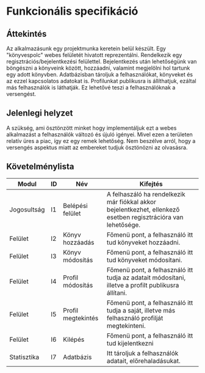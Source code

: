 # Funkcionális specifikáció

## Áttekintés
Az alkalmazásunk egy projektmunka keretein belül készült. Egy "könyvespolc" webes felületét hivatott reprezentálni. Rendelkezik egy regisztrációs/bejelentkezési felülettel. Bejelentkezés után lehetőségünk van böngészni a könyveink között, hozzáadni, valamint megjelölni hol tartunk egy adott könyvben. Adatbázisban tároljuk a felhasználókat, könyveket és az ezzel kapcsolatos adatokat is. Profilunkat publikusra is állíthatjuk, ezáltal más felhasználók is láthatják. Ez lehetővé teszi a felhasználóknak a versengést.

## Jelenlegi helyzet
A szükség, ami ösztönzött minket hogy implementáljuk ezt a webes alkalmazást a felhasználók változó és újuló igényei. Mivel ezen a területen relatív üres a piac, így ez egy remek lehetőség. Nem beszélve arról, hogy a versengés aspektus miatt az embereket tudjuk ösztönözni az olvasásra.

## Követelménylista
|    Modul    | ID |       Név          |                                                        Kifejtés                                                |
|-------------|----|--------------------|----------------------------------------------------------------------------------------------------------------|
| Jogosultság | I1 | Belépési felület   | A felhaszáló ha rendelkezik már fiókkal akkor bejelentkezhet, ellenkező esetben regisztrációra van lehetősége. |
|   Felület   | I2 | Könyv hozzáadás    | Főmenü pont, a felhasználó itt tud könyveket hozzáadni.                                                        |
|   Felület   | I3 | Könyv módosítás    | Főmenü pont, a felhasználó itt tud könyveket módosítani.                                                       |
|   Felület   | I4 | Profil módosítás   | Főmenü pont, a felhasználó itt tudja az adatait módosítani, illetve a profilt publikusra állítani.             |
|   Felület   | I5 | Profil megtekintés | Főmenü pont, a felhasználó itt tudja a saját, illetve más felhasználó profilját megtekinteni.                  |
|   Felület   | I6 | Kilépés            | Főmenü pont, a felhasználó itt tud kijelentkezni                                                               |
| Statisztika | I7 | Adatbázis          | Itt tároljuk a felhasználók adatait, előrehaladásukat.                                                         |


